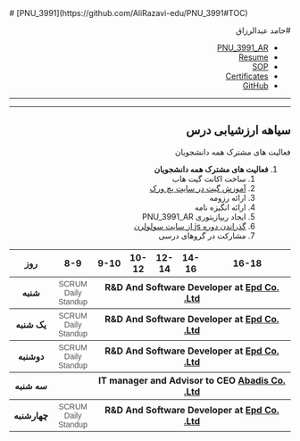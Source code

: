 <html dir="rtl">

<div dir="ltr">
# [PNU_3991](https://github.com/AliRazavi-edu/PNU_3991#TOC)

<div dir="rtl">
 
#حامد عبدالرزاق
- [PNU_3991_AR](https://github.com/hamed-abd/PNU_3991_AR)
- [Resume](https://amed-abd.github.io) 
- [SOP](https://amed-abd.github.io/SOP/)
- [Certificates](https://amed-abd.github.io/Certificates/)
- [GitHub](https://github.com/amed-abd)
--------------------------
--------------------------
## سیاهه ارزشیابی درس

 <summary>فعالیت های مشترک همه دانشجویان</summary>
    
1. **فعالیت های مشترک همه دانشجویان**
    1. ساخت اکانت گیت هاب
    2. [آموزش گیت در سایت پچ ورک](http://jlord.us/patchwork/)
    3. ارائه رزومه
    4. ارائه انگیزه نامه
    5. ایجاد ریپازیتوری PNU_3991_AR
    6. [گذراندن دوره js از سایت سولولرن](http://Sololearn.com)
    7. مشارکت در گروهای درسی

<table style="width:100%">
  <tr>
    <th width="45%" >16-18</th>
    <th width="7%" >14-16</th>
    <th width="7%" >12-14</th>
    <th width="8%">10-12</th>
    <th width="4%"><span lang="fa">9</span>-10</th>
    <th width="15%"><span lang="fa">8-9</span></th>
    <th width="11%">روز</th>
  </tr>
  <tr>
    <th colspan="5" >R&amp;D And Software Developer at <a href="ww.epd.ir">Epd Co. 
	Ltd.</a></th>
    <th width="15%">
	<span style="color: rgb(77, 81, 86); font-family: arial, sans-serif; font-size: 14px; font-style: normal; font-variant-ligatures: normal; font-variant-caps: normal; font-weight: 400; letter-spacing: normal; orphans: 2; text-align: left; text-indent: 0px; text-transform: none; white-space: normal; widows: 2; word-spacing: 0px; -webkit-text-stroke-width: 0px; background-color: rgb(255, 255, 255); text-decoration-thickness: initial; text-decoration-style: initial; text-decoration-color: initial; display: inline !important; float: none;">
	<span lang="en-us">SCRUM </span>Daily Standup</span></th>
    <th width="11%">شنبه</th>
  </tr>
   <tr>
    <th colspan="5" >R&amp;D And Software Developer at <a href="ww.epd.ir">Epd Co. 
	Ltd.</a></th>
    <th width="15%" >
	<span style="color: rgb(77, 81, 86); font-family: arial, sans-serif; font-size: 14px; font-style: normal; font-variant-ligatures: normal; font-variant-caps: normal; font-weight: 400; letter-spacing: normal; orphans: 2; text-align: left; text-indent: 0px; text-transform: none; white-space: normal; widows: 2; word-spacing: 0px; -webkit-text-stroke-width: 0px; background-color: rgb(255, 255, 255); text-decoration-thickness: initial; text-decoration-style: initial; text-decoration-color: initial; display: inline !important; float: none;">
	<span lang="en-us">SCRUM </span>Daily Standup</span></th>
    <th width="11%">يک شنبه</th>
  </tr>
   <tr>
     <th colspan="5" >R&amp;D And Software Developer at <a href="ww.epd.ir">Epd Co. 
		Ltd.</a></th>
    <th width="15%" >
	<span style="color: rgb(77, 81, 86); font-family: arial, sans-serif; font-size: 14px; font-style: normal; font-variant-ligatures: normal; font-variant-caps: normal; font-weight: 400; letter-spacing: normal; orphans: 2; text-align: left; text-indent: 0px; text-transform: none; white-space: normal; widows: 2; word-spacing: 0px; -webkit-text-stroke-width: 0px; background-color: rgb(255, 255, 255); text-decoration-thickness: initial; text-decoration-style: initial; text-decoration-color: initial; display: inline !important; float: none;">
	<span lang="en-us">SCRUM </span>Daily Standup</span></th>   
    <th width="11%">دوشنبه</th>
  </tr>
   <tr>
    <th colspan="5" >IT manager and Advisor to CEO
	<span lang="en-us"><a href="https://www.abadis365.com/">Abadis Co. Ltd.</a></span></th>
    <th width="15%" >&nbsp;</th>
    <th width="11%">سه شنبه</th>
  </tr>
   <tr>
    <th colspan="5" >R&amp;D And Software Developer at <a href="ww.epd.ir">Epd Co. 
	Ltd.</a></th>
     <th width="15%" >
	<span style="color: rgb(77, 81, 86); font-family: arial, sans-serif; font-size: 14px; font-style: normal; font-variant-ligatures: normal; font-variant-caps: normal; font-weight: 400; letter-spacing: normal; orphans: 2; text-align: left; text-indent: 0px; text-transform: none; white-space: normal; widows: 2; word-spacing: 0px; -webkit-text-stroke-width: 0px; background-color: rgb(255, 255, 255); text-decoration-thickness: initial; text-decoration-style: initial; text-decoration-color: initial; display: inline !important; float: none;">
		<span lang="en-us">SCRUM </span>Daily Standup</span></th>
    <th width="11%">چهارشنبه</th>
  </tr>
   </table>
</div>
